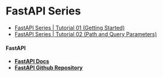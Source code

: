 # FastAPI Series

* [FastAPI Series | Tutorial 01 (Getting Started)](https://www.youtube.com/watch?v=tKL6wEqbyNs&t=47s)
* [FastAPI Series | Tutorial 02 (Path and Query Parameters)](https://www.youtube.com/watch?v=uldt_GTvZFI&t=2s)

#### FastAPI

* **[FastAPI Docs](https://fastapi.tiangolo.com)**
* **[FastAPI Github Repository](https://github.com/tiangolo/fastapi)**
